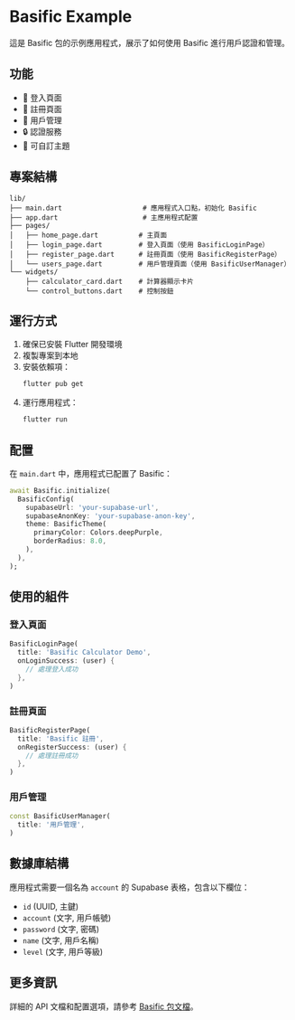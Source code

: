 # Basific Example

這是 Basific 包的示例應用程式，展示了如何使用 Basific 進行用戶認證和管理。

## 功能

- 📱 登入頁面
- 👤 註冊頁面  
- 👥 用戶管理
- 🔒 認證服務
- 🎨 可自訂主題

## 專案結構

```
lib/
├── main.dart                    # 應用程式入口點，初始化 Basific
├── app.dart                     # 主應用程式配置
├── pages/
│   ├── home_page.dart          # 主頁面
│   ├── login_page.dart         # 登入頁面（使用 BasificLoginPage）
│   ├── register_page.dart      # 註冊頁面（使用 BasificRegisterPage）
│   └── users_page.dart         # 用戶管理頁面（使用 BasificUserManager）
└── widgets/
    ├── calculator_card.dart    # 計算器顯示卡片
    └── control_buttons.dart    # 控制按鈕
```

## 運行方式

1. 確保已安裝 Flutter 開發環境
2. 複製專案到本地
3. 安裝依賴項：
   ```bash
   flutter pub get
   ```
4. 運行應用程式：
   ```bash
   flutter run
   ```

## 配置

在 `main.dart` 中，應用程式已配置了 Basific：

```dart
await Basific.initialize(
  BasificConfig(
    supabaseUrl: 'your-supabase-url',
    supabaseAnonKey: 'your-supabase-anon-key',
    theme: BasificTheme(
      primaryColor: Colors.deepPurple,
      borderRadius: 8.0,
    ),
  ),
);
```

## 使用的組件

### 登入頁面
```dart
BasificLoginPage(
  title: 'Basific Calculator Demo',
  onLoginSuccess: (user) {
    // 處理登入成功
  },
)
```

### 註冊頁面
```dart
BasificRegisterPage(
  title: 'Basific 註冊',
  onRegisterSuccess: (user) {
    // 處理註冊成功
  },
)
```

### 用戶管理
```dart
const BasificUserManager(
  title: '用戶管理',
)
```

## 數據庫結構

應用程式需要一個名為 `account` 的 Supabase 表格，包含以下欄位：

- `id` (UUID, 主鍵)
- `account` (文字, 用戶帳號)
- `password` (文字, 密碼)
- `name` (文字, 用戶名稱)
- `level` (文字, 用戶等級)

## 更多資訊

詳細的 API 文檔和配置選項，請參考 [Basific 包文檔](https://pub.dev/packages/basific)。
